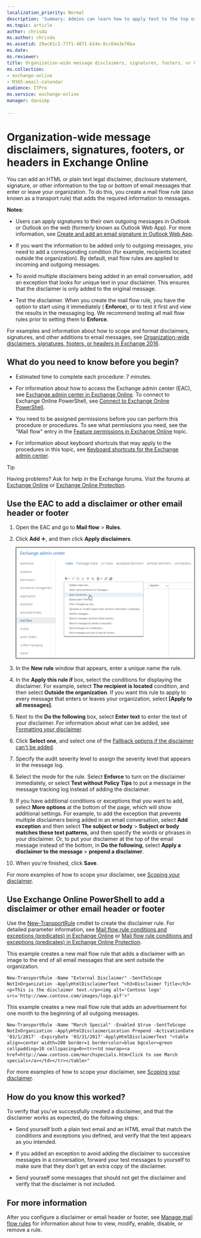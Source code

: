 ```yaml
---
localization_priority: Normal
description: 'Summary: Admins can learn how to apply text to the top or bottom of outbound messages in Exchange Online'
ms.topic: article
author: chrisda
ms.author: chrisda
ms.assetid: 29ac61c2-77f1-4071-b14e-8cc64e3e76ba
ms.date: 
ms.reviewer: 
title: Organization-wide message disclaimers, signatures, footers, or headers in Exchange Online
ms.collection: 
- exchange-online
- M365-email-calendar
audience: ITPro
ms.service: exchange-online
manager: dansimp

---
```


# Organization-wide message disclaimers, signatures, footers, or headers in Exchange Online

You can add an HTML or plain text legal disclaimer, disclosure statement, signature, or other information to the top or bottom of email messages that enter or leave your organization. To do this, you create a mail flow rule (also known as a transport rule) that adds the required information to messages.

**Notes**:

- Users can apply signatures to their own outgoing messages in Outlook or Outlook on the web (formerly known as Outlook Web App). For more information, see [Create and add an email signature in Outlook Web App](https://support.office.com/article/0F230564-11B9-4239-83DE-F10CBE4DFDFC).

- If you want the information to be added only to outgoing messages, you need to add a corresponding condition (for example, recipients located outside the organization). By default, mail flow rules are applied to incoming and outgoing messages.

- To avoid multiple disclaimers being added in an email conversation, add an exception that looks for unique text in your disclaimer. This ensures that the disclaimer is only added to the original message.

- Test the disclaimer. When you create the mail flow rule, you have the option to start using it immediately ( **Enforce**), or to test it first and view the results in the messaging log. We recommend testing all mail flow rules prior to setting them to **Enforce**.

For examples and information about how to scope and format disclaimers, signatures, and other additions to email messages, see [Organization-wide disclaimers, signatures, footers, or headers in Exchange 2016](https://technet.microsoft.com/library/e45e33c9-e53b-427c-ada5-70901bc399b8.aspx).

## What do you need to know before you begin?

- Estimated time to complete each procedure: 7 minutes.

- For information about how to access the Exchange admin center (EAC), see [Exchange admin center in Exchange Online](../../exchange-admin-center.md). To connect to Exchange Online PowerShell, see [Connect to Exchange Online PowerShell](https://go.microsoft.com/fwlink/p/?linkid=396554).

- You need to be assigned permissions before you can perform this procedure or procedures. To see what permissions you need, see the "Mail flow" entry in the [Feature permissions in Exchange Online](../../permissions-exo/feature-permissions.md) topic.

- For information about keyboard shortcuts that may apply to the procedures in this topic, see [Keyboard shortcuts for the Exchange admin center](../../accessibility/keyboard-shortcuts-in-admin-center.md).

> [!TIP]
> Having problems? Ask for help in the Exchange forums. Visit the forums at [Exchange Online](https://go.microsoft.com/fwlink/p/?linkId=267542) or [Exchange Online Protection](https://go.microsoft.com/fwlink/p/?linkId=285351).

## Use the EAC to add a disclaimer or other email header or footer

1. Open the EAC and go to **Mail flow** \> **Rules**.

2. Click **Add** ![Add Icon](../../media/ITPro_EAC_AddIcon.gif), and then click **Apply disclaimers**.

   ![In the Exchange admin center, click Mal flow \> Rules \> Add to create a rule](../../media/ee818b31-f5a5-40cc-9fe5-6c04f4120716.png)

3. In the **New rule** window that appears, enter a unique name the rule.

4. In the **Apply this rule if** box, select the conditions for displaying the disclaimer. For example, select **The recipient is located** condition, and then select **Outside the organization**. If you want this rule to apply to every message that enters or leaves your organization, select **[Apply to all messages]**.

5. Next to the **Do the following** box, select **Enter text** to enter the text of your disclaimer. For information about what can be added, see [Formatting your disclaimer](https://technet.microsoft.com/library/e45e33c9-e53b-427c-ada5-70901bc399b8.aspx#FormatDisclaimer).

6. Click **Select one**, and select one of the [Fallback options if the disclaimer can't be added](https://technet.microsoft.com/library/e45e33c9-e53b-427c-ada5-70901bc399b8.aspx#FallbackOptions).

7. Specify the audit severity level to assign the severity level that appears in the message log.

8. Select the mode for the rule. Select **Enforce** to turn on the disclaimer immediately, or select **Test without Policy Tips** to put a message in the message tracking log instead of adding the disclaimer.

9. If you have additional conditions or exceptions that you want to add, select **More options** at the bottom of the page, which will show additional settings. For example, to add the exception that prevents multiple disclaimers being added in an email conversation, select **Add exception** and then select **The subject or body** \> **Subject or body matches these text patterns**, and then specify the words or phrases in your disclaimer. Or, to put your disclaimer at the top of the email message instead of the bottom, in **Do the following**, select **Apply a disclaimer to the message** \> **prepend a disclaimer**.

10. When you're finished, click **Save**.

For more examples of how to scope your disclaimer, see [Scoping your disclaimer](https://technet.microsoft.com/library/e45e33c9-e53b-427c-ada5-70901bc399b8.aspx#Scoping).

## Use Exchange Online PowerShell to add a disclaimer or other email header or footer

Use the [New-TransportRule](https://technet.microsoft.com/library/eb3546bf-ca37-474e-9c22-962fe95af276.aspx) cmdlet to create the disclaimer rule. For detailed parameter information, see [Mail flow rule conditions and exceptions (predicates) in Exchange Online](conditions-and-exceptions.md) or [Mail flow rule conditions and exceptions (predicates) in Exchange Online Protection](https://technet.microsoft.com/library/04edeaba-afd4-4207-b2cb-51bcc44e483c.aspx).

This example creates a new mail flow rule that adds a disclaimer with an image to the end of all email messages that are sent outside the organization.

```
New-TransportRule -Name "External Disclaimer" -SentToScope NotInOrganization -ApplyHtmlDisclaimerText "<h3>Disclaimer Title</h3><p>This is the disclaimer text.</p><img alt='Contoso logo' src='http://www.contoso.com/images/logo.gif'>"
```

This example creates a new mail flow rule that adds an advertisement for one month to the beginning of all outgoing messages.

```
New-TransportRule -Name "March Special" -Enabled $true -SentToScope NotInOrganization -ApplyHtmlDisclaimerLocation Prepend -ActivationDate '03/1/2017' -ExpiryDate '03/31/2017'-ApplyHtmlDisclaimerText "<table align=center width=200 border=1 bordercolor=blue bgcolor=green cellpadding=10 cellspacing=0><tr><td nowrap><a href=http://www.contoso.com/marchspecials.htm>Click to see March specials</a></td></tr></table>"
```

For more examples of how to scope your disclaimer, see [Scoping your disclaimer](https://technet.microsoft.com/library/e45e33c9-e53b-427c-ada5-70901bc399b8.aspx#Scoping).

## How do you know this worked?

To verify that you've successfully created a disclaimer, and that the disclaimer works as expected, do the following steps:

- Send yourself both a plain text email and an HTML email that match the conditions and exceptions you defined, and verify that the text appears as you intended.

- If you added an exception to avoid adding the disclaimer to successive messages in a conversation, forward your test messages to yourself to make sure that they don't get an extra copy of the disclaimer.

- Send yourself some messages that should not get the disclaimer and verify that the disclaimer is not included.

## For more information

After you configure a disclaimer or email header or footer, see [Manage mail flow rules](manage-mail-flow-rules.md) for information about how to view, modify, enable, disable, or remove a rule.

